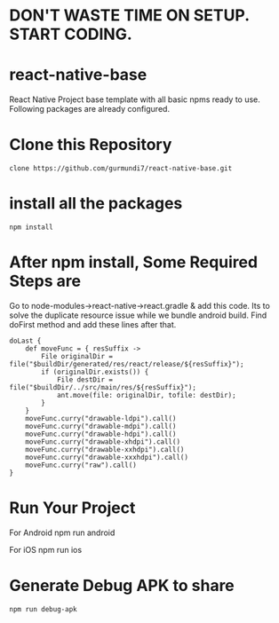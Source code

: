 # DON'T WASTE TIME ON SETUP. START CODING.
# react-native-base
 React Native Project base template with all basic npms ready to use. Following packages are already configured.

# Clone this Repository
    clone https://github.com/gurmundi7/react-native-base.git

# install all the packages
    npm install
# After npm install, Some Required Steps are
Go to node-modules->react-native->react.gradle & add this code. Its to solve the duplicate resource issue while we bundle android build.
Find doFirst method and add these lines after that.
    
    doLast {
        def moveFunc = { resSuffix ->
            File originalDir = file("$buildDir/generated/res/react/release/${resSuffix}");
            if (originalDir.exists()) {
                File destDir = file("$buildDir/../src/main/res/${resSuffix}");
                ant.move(file: originalDir, tofile: destDir);
            }
        }
        moveFunc.curry("drawable-ldpi").call()
        moveFunc.curry("drawable-mdpi").call()
        moveFunc.curry("drawable-hdpi").call()
        moveFunc.curry("drawable-xhdpi").call()
        moveFunc.curry("drawable-xxhdpi").call()
        moveFunc.curry("drawable-xxxhdpi").call()
        moveFunc.curry("raw").call()
    }

# Run Your Project

For Android
    npm run android

For iOS
    npm run ios

# Generate Debug APK to share
    npm run debug-apk